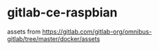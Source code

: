 # gitlab-ce-raspbian

assets from https://gitlab.com/gitlab-org/omnibus-gitlab/tree/master/docker/assets